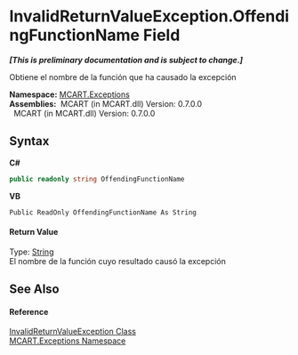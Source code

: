 # InvalidReturnValueException.OffendingFunctionName Field
 _**\[This is preliminary documentation and is subject to change.\]**_

Obtiene el nombre de la función que ha causado la excepción

**Namespace:**&nbsp;<a href="36e6166c-cb29-ee06-1b8a-ebc61fae7b0a">MCART.Exceptions</a><br />**Assemblies:**&nbsp;&nbsp;MCART (in MCART.dll) Version: 0.7.0.0<br />&nbsp;&nbsp;MCART (in MCART.dll) Version: 0.7.0.0<br />

## Syntax

**C#**<br />
``` C#
public readonly string OffendingFunctionName
```

**VB**<br />
``` VB
Public ReadOnly OffendingFunctionName As String
```


#### Return Value
Type: <a href="http://msdn2.microsoft.com/es-es/library/s1wwdcbf" target="_blank">String</a><br />El nombre de la función cuyo resultado causó la excepción

## See Also


#### Reference
<a href="15aea19d-4717-2b58-e425-1f41ed060882">InvalidReturnValueException Class</a><br /><a href="36e6166c-cb29-ee06-1b8a-ebc61fae7b0a">MCART.Exceptions Namespace</a><br />